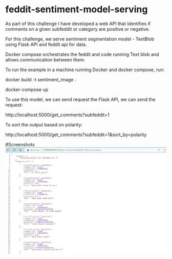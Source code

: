 
# feddit-sentiment-model-serving 

As part of this challenge I have developed a web API that identifies if comments on a given
subfeddit or category are positive or negative.

For this challenge, we serve sentiment segmentation model - TextBlob using Flask API and feddit api for data.

Docker compose orchestrates the feddit and code running Text blob and allows communication between them.

To run the example in a machine running Docker and docker compose, run:


docker build -t sentiment_image .

docker-compose up

To use this model, we can send request the Flask API, we can send the request:

http://localhost:5000/get_comments?subfeddit=1

To sort the output based on polarity:

http://localhost:5000/get_comments?subfeddit=1&sort_by=polarity

#Screenshots
![](https://github.com/anantharshit/feddit-api-sentiment/blob/main/screenshots/sorted.JPG)
